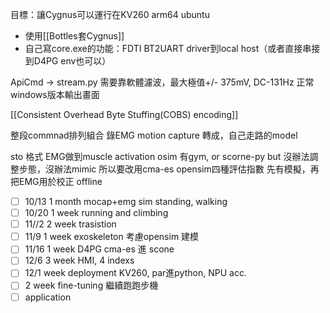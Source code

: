 目標：讓Cygnus可以運行在KV260 arm64 ubuntu
- 使用[[Bottles套Cygnus]]
- 自己寫core.exe的功能：FDTI BT2UART driver到local host（或者直接串接到D4PG env也可以）

ApiCmd -> stream.py
需要靠軟體濾波，最大極值+/- 375mV, DC-131Hz
正常windows版本輸出畫面

[[Consistent Overhead Byte Stuffing(COBS) encoding]]

整段commnad排列組合
錄EMG
motion capture 轉成，自己走路的model

sto 格式
EMG做到muscle activation
osim
有gym, or scorne-py but 沒辦法調整步態，沒辦法mimic
所以要改用cma-es
opensim四種評估指數
先有模擬，再把EMG用於校正
offline

- [ ] 10/13 1 month mocap+emg sim standing, walking
- [ ] 10/20 1 week running and climbing
- [ ] 11//2 2 week trasistion
- [ ] 11/9 1 week exoskeleton 考慮opensim 建模
- [ ] 11/16 1 week D4PG cma-es 進 scone
- [ ] 12/6 3 week HMI, 4 indexs
- [ ] 12/1 week deployment KV260, par進python, NPU acc.
- [ ] 2 week fine-tuning 繼續跑跑步機
- [ ] application